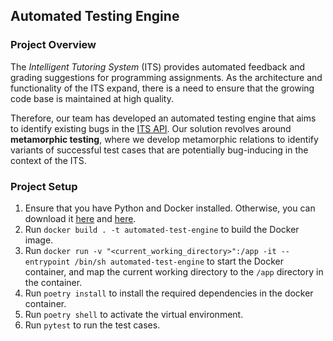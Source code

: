 ## Automated Testing Engine

### Project Overview

The _Intelligent Tutoring System_ (ITS) provides automated feedback and grading suggestions for programming assignments. As the architecture and functionality of the ITS expand, there is a need to ensure that the growing code base is maintained at high quality.

Therefore, our team has developed an automated testing engine that aims to identify existing bugs in the [ITS API](https://its.comp.nus.edu.sg/docs#/). Our solution revolves around **metamorphic testing**, where we develop metamorphic relations to identify variants of successful test cases that are potentially bug-inducing in the context of the ITS.

### Project Setup

1. Ensure that you have Python and Docker installed. Otherwise, you can download it [here](https://www.python.org/downloads/) and [here](https://www.docker.com/products/docker-desktop).
2. Run `docker build . -t automated-test-engine` to build the Docker image.
3. Run `docker run -v "<current_working_directory>":/app -it --entrypoint /bin/sh automated-test-engine` to start the Docker container, and map the current working directory to the `/app` directory in the container.
4. Run `poetry install` to install the required dependencies in the docker container.
5. Run `poetry shell` to activate the virtual environment.
6. Run `pytest` to run the test cases.
